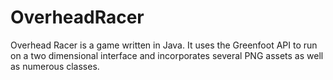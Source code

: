 # OverheadRacer
Overhead Racer is a game written in Java. It uses the Greenfoot API to run on a two dimensional interface and incorporates several PNG assets as well as numerous classes.
